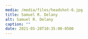 ```yaml
---
media: /media/files/headshot-6.jpg
title: Samuel R. Delany
alt: Samuel R. Delany
caption: ""
date: 2021-05-28T10:35:00-0500
---
```

